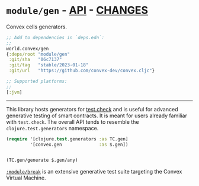 # `module/gen` - [API](doc/API.md)  - [CHANGES](doc/changelog.md)

Convex cells generators.

```clojure
;; Add to dependencies in `deps.edn`:
;;
world.convex/gen
{:deps/root "module/gen"
 :git/sha   "06c7137"
 :git/tag   "stable/2023-01-18"
 :git/url   "https://github.com/convex-dev/convex.cljc"}
```

```clojure
;; Supported platforms:
;;
[:jvm]
```


---

This library hosts generators for [test.check](https://github.com/clojure/test.check) and is useful for advanced
generative testing of smart contracts. It is meant for users already familiar with `test.check`. The overall API tends
to resemble the `clojure.test.generators` namespace.

```clojure
(require '[clojure.test.generators :as TC.gen]
         '[convex.gen              :as $.gen])


(TC.gen/generate $.gen/any)
```

[`:module/break`](../../module/break) is an extensive generative test suite
targeting the Convex Virtual Machine.

